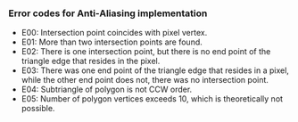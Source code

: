 ### Error codes for Anti-Aliasing implementation

* E00: Intersection point coincides with pixel vertex.
* E01: More than two intersection points are found.
* E02: There is one intersection point, but there is no end point of the triangle edge that resides in the pixel.
* E03: There was one end point of the triangle edge that resides in a pixel, while the other end point does not, there was no intersection point.
* E04: Subtriangle of polygon is not CCW order.
* E05: Number of polygon vertices exceeds 10, which is theoretically not possible.